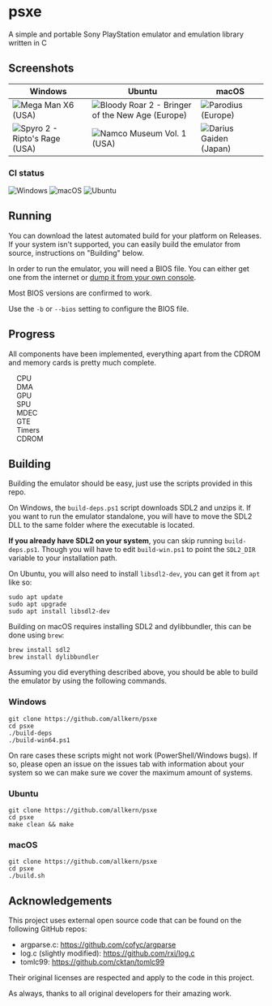 # psxe
A simple and portable Sony PlayStation emulator and emulation library written in C

## Screenshots
| Windows  | Ubuntu | macOS |
| ------------- | ------------- | ------------- 
| ![Mega Man X6 (USA)](https://github.com/allkern/psxe/assets/15825466/34dde8f9-eedb-4b44-a08d-c17026df2ff2) | ![Bloody Roar 2 - Bringer of the New Age (Europe)](https://github.com/allkern/psxe/assets/15825466/41a6dc67-b0ba-442f-bed6-7b207c0db4dd) | ![Parodius (Europe)](https://github.com/allkern/psxe/assets/15825466/9ab291d9-ec47-4997-92d3-23e38982ae45) |
| ![Spyro 2 - Ripto's Rage (USA)](https://github.com/allkern/psxe/assets/15825466/e161ab66-af57-4327-9a94-8b2591a0012a) | ![Namco Museum Vol. 1 (USA)](https://github.com/allkern/psxe/assets/15825466/67ea61e4-5f30-470c-a978-23e0755850b6) | ![Darius Gaiden (Japan)](https://github.com/allkern/psxe/assets/15825466/0c55118c-ab42-40e5-b34a-7594528080bf) |

### CI status
![Windows](https://github.com/allkern/psx/actions/workflows/windows.yml/badge.svg)
![macOS](https://github.com/allkern/psx/actions/workflows/macos.yml/badge.svg)
![Ubuntu](https://github.com/allkern/psx/actions/workflows/ubuntu.yml/badge.svg)

## Running
You can download the latest automated build for your platform on Releases. If your system isn't supported, you can easily build the emulator from source, instructions on "Building" below.

In order to run the emulator, you will need a BIOS file. You can either get one from the internet or [dump it from your own console](https://www.youtube.com/watch?v=u8eHp0COcBo).

Most BIOS versions are confirmed to work.

Use the `-b` or `--bios` setting to configure the BIOS file.

## Progress
All components have been implemented, everything apart from the CDROM and memory cards is pretty much complete.

<img src="https://github.com/allkern/psxe/assets/15825466/199c20e4-4e7e-4d0a-a033-eda347034ed5" width="12" height="12"/> CPU </br>
<img src="https://github.com/allkern/psxe/assets/15825466/199c20e4-4e7e-4d0a-a033-eda347034ed5" width="12" height="12"/> DMA </br>
<img src="https://github.com/allkern/psxe/assets/15825466/199c20e4-4e7e-4d0a-a033-eda347034ed5" width="12" height="12"/> GPU </br>
<img src="https://github.com/allkern/psxe/assets/15825466/199c20e4-4e7e-4d0a-a033-eda347034ed5" width="12" height="12"/> SPU </br>
<img src="https://github.com/allkern/psxe/assets/15825466/199c20e4-4e7e-4d0a-a033-eda347034ed5" width="12" height="12"/> MDEC </br>
<img src="https://github.com/allkern/psxe/assets/15825466/199c20e4-4e7e-4d0a-a033-eda347034ed5" width="12" height="12"/> GTE </br>
<img src="https://github.com/allkern/psxe/assets/15825466/199c20e4-4e7e-4d0a-a033-eda347034ed5" width="12" height="12"/> Timers </br>
<img src="https://github.com/allkern/psxe/assets/15825466/0ed1fe97-de2f-47de-bb30-82286e6c5fa0" width="12" height="12"/> CDROM </br>

## Building
Building the emulator should be easy, just use the scripts provided in this repo.

On Windows, the `build-deps.ps1` script downloads SDL2 and unzips it. If you want to run the emulator standalone, you will have to move the SDL2 DLL to the same folder where the executable is located.

**If you already have SDL2 on your system**, you can skip running `build-deps.ps1`. Though you will have to edit `build-win.ps1` to point the `SDL2_DIR` variable to your installation path.

On Ubuntu, you will also need to install `libsdl2-dev`, you can get it from `apt` like so:
```
sudo apt update
sudo apt upgrade
sudo apt install libsdl2-dev
```

Building on macOS requires installing SDL2 and dylibbundler, this can be done using `brew`:
```
brew install sdl2
brew install dylibbundler
```

Assuming you did everything described above, you should be able to build the emulator by using the following commands.

### Windows
```
git clone https://github.com/allkern/psxe
cd psxe
./build-deps
./build-win64.ps1
```
On rare cases these scripts might not work (PowerShell/Windows bugs). If so, please open an issue on the issues tab with information about your system so we can make sure we cover the maximum amount of systems. 

### Ubuntu
```
git clone https://github.com/allkern/psxe
cd psxe
make clean && make
```

### macOS
```
git clone https://github.com/allkern/psxe
cd psxe
./build.sh
```

## Acknowledgements
This project uses external open source code that can be found on the following GitHub repos:
- argparse.c: https://github.com/cofyc/argparse
- log.c (slightly modified): https://github.com/rxi/log.c
- tomlc99: https://github.com/cktan/tomlc99

Their original licenses are respected and apply to the code in this project.

As always, thanks to all original developers for their amazing work.
